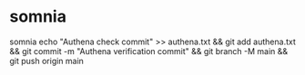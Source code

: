 # somnia
somnia
echo "Authena check commit" >> authena.txt && git add authena.txt && git commit -m "Authena verification commit" && git branch -M main && git push origin main
